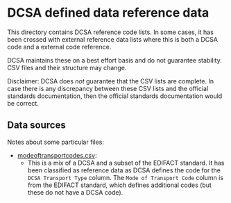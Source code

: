 DCSA defined data reference data
================================

This directory contains DCSA reference code lists.  In some cases,
it has been crossed with external reference data lists where this
is both a DCSA code and a external code reference.  

DCSA maintains these on a best effort basis and do not guarantee
stability.  CSV files and their structure may change.

Disclaimer: DCSA does *not* guarantee that the CSV lists are
complete. In case there is any discrepancy between these CSV
lists and the official standards documentation, then the
official standards documentation would be correct.


Data sources
------------

Notes about some particular files:

 * [modeoftransportcodes.csv](modeoftransportcodes.csv):
   * This is a mix of a DCSA and a subset of the EDIFACT
     standard.  It has been classified as reference data as
     DCSA defines the code for the `DCSA Transport Type` column.
     The `Mode of Transport Code` column is from the EDIFACT
     standard, which defines additional codes (but these do not
     have a DCSA code).
